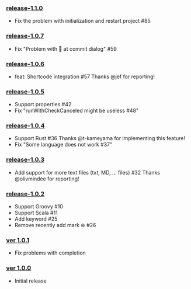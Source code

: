 ### [release-1.1.0](https://github.com/shiraji/yet-another-emoji-support/releases/tag/release-1.1.0)

* Fix the problem with initialization and restart project #85

### [release-1.0.7](https://github.com/shiraji/yet-another-emoji-support/releases/tag/release-1.0.7)

* Fix "Problem with :100: at commit dialog" #59

### [release-1.0.6](https://github.com/shiraji/yet-another-emoji-support/releases/tag/release-1.0.6)

* feat: Shortcode integration #57 Thanks @jef for reporting!

### [release-1.0.5](https://github.com/shiraji/yet-another-emoji-support/releases/tag/release-1.0.5)

* Support properties #42
* Fix "runWithCheckCanceled might be useless #48"

### [release-1.0.4](https://github.com/shiraji/yet-another-emoji-support/releases/tag/release-1.0.4)

* Support Rust #36 Thanks @t-kameyama for implementing this feature!
* Fix "Some language does not work #37"

### [release-1.0.3](https://github.com/shiraji/yet-another-emoji-support/releases/tag/release-1.0.3)

* Add support for more text files (txt, MD, ... files) #32 Thanks @olivmindee for reporting!

### [release-1.0.2](https://github.com/shiraji/yet-another-emoji-support/releases/tag/release-1.0.2)

* Support Groovy #10
* Support Scala #11
* Add keyword #25
* Remove recently add mark ⊛ #26

### [ver 1.0.1](https://github.com/shiraji/yet-another-emoji-support/releases/tag/v1.0.1)

* Fix problems with completion

### [ver 1.0.0](https://github.com/shiraji/yet-another-emoji-support/releases/tag/v1.0.0)

* Initial release